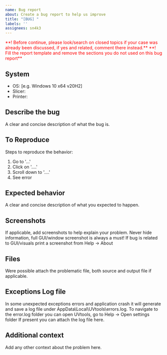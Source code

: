 ```yaml
---
name: Bug report
about: Create a bug report to help us improve
title: "[BUG] "
labels: ''
assignees: sn4k3
---
```


<span style="color:red">
**! Before continue, please look/search on closed topics if your case was already been discussed, if yes and related, comment there instead.**
**! Fill the report template and remove the sections you do not used on this bug report**
</span>

## System
 - OS: [e.g. Windows 10 x64 v20H2]
 - Slicer: 
 - Printer: 

## Describe the bug
A clear and concise description of what the bug is.

## To Reproduce
Steps to reproduce the behavior:
1. Go to '...'
2. Click on '....'
3. Scroll down to '....'
4. See error

## Expected behavior
A clear and concise description of what you expected to happen.

## Screenshots
If applicable, add screenshots to help explain your problem. Never hide information, full GUI/window screenshot is always a must!
If bug is related to GUI/visuals print a screenshot from Help -> About

## Files
Were possible attach the problematic file, both source and output file if applicable.
 
## Exceptions Log file
In some unexpected exceptions errors and application crash it will generate and save a log file under AppData\Local\UVtools\errors.log. 
To navigate to the error.log folder you can open UVtools, go to Help -> Open settings folder
If present you can attach the log file here.

## Additional context
Add any other context about the problem here.
